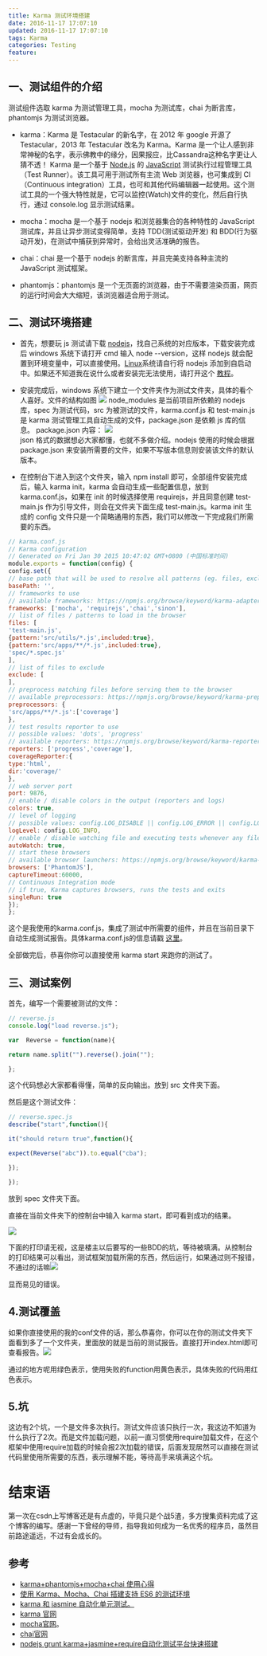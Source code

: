 ```yaml
---
title: Karma 测试环境搭建
date: 2016-11-17 17:07:10
updated: 2016-11-17 17:07:10
tags: Karma
categories: Testing
feature:
---
```


## 一、测试组件的介绍

测试组件选取 karma 为测试管理工具，mocha 为测试库，chai 为断言库，phantomjs 为测试浏览器。

- karma：Karma 是 Testacular 的新名字，在 2012 年 google 开源了 Testacular，2013 年 Testacular 改名为 Karma。Karma 是一个让人感到非常神秘的名字，表示佛教中的缘分，因果报应，比Cassandra这种名字更让人猜不透！
Karma 是一个基于 [Node.js](http://lib.csdn.net/base/nodejs "Node.js知识库") 的 [JavaScript](http://lib.csdn.net/base/javascript "JavaScript知识库") 测试执行过程管理工具（Test Runner）。该工具可用于测试所有主流 Web 浏览器，也可集成到 CI（Continuous integration）工具，也可和其他代码编辑器一起使用。这个测试工具的一个强大特性就是，它可以监控(Watch)文件的变化，然后自行执行，通过 console.log 显示测试结果。

- mocha：mocha 是一个基于 nodejs 和浏览器集合的各种特性的 JavaScript 测试库，并且让异步测试变得简单，支持 TDD(测试驱动开发) 和 BDD(行为驱动开发)，在测试中捕获到异常时，会给出灵活准确的报告。

- chai：chai 是一个基于 nodejs 的断言库，并且完美支持各种主流的 JavaScript 测试框架。

- phantomjs：phantomjs 是一个无页面的浏览器，由于不需要渲染页面，网页的运行时间会大大缩短，该浏览器适合用于测试。

## 二、测试环境搭建

- 首先，想要玩 js 测试请下载 [nodejs](http://nodejs.org/)，找自己系统的对应版本，下载安装完成后 windows 系统下请打开 cmd 输入 node --version，这样 nodejs 就会配置到环境变量中，可以直接使用。[Linux](http://lib.csdn.net/base/linux "Linux知识库")系统请自行将 nodejs 添加到自启动中。如果还不知道我在说什么或者安装完无法使用，请打开这个 [教程](http://www.jb51.net/article/53725.htm)。

- 安装完成后，windows 系统下建立一个文件夹作为测试文件夹，具体的看个人喜好。文件的结构如图 ![](http://img.blog.csdn.net/20150202100740754?watermark/2/text/aHR0cDovL2Jsb2cuY3Nkbi5uZXQvc2xpdmVyX2dob3N0/font/5a6L5L2T/fontsize/400/fill/I0JBQkFCMA==/dissolve/70/gravity/SouthEast)
node_modules 是当前项目所依赖的 nodejs 库，spec 为测试代码，src 为被测试的文件，karma.conf.js 和 test-main.js 是 karma 测试管理工具自动生成的文件，package.json 是依赖 js 库的信息。
package.json 内容：
![](http://img.blog.csdn.net/20150202101350334?watermark/2/text/aHR0cDovL2Jsb2cuY3Nkbi5uZXQvc2xpdmVyX2dob3N0/font/5a6L5L2T/fontsize/400/fill/I0JBQkFCMA==/dissolve/70/gravity/SouthEast)  
json 格式的数据想必大家都懂，也就不多做介绍。nodejs 使用的时候会根据 package.json 来安装所需要的文件，如果不写版本信息则安装该文件的默认版本。

- 在控制台下进入到这个文件夹，输入 npm install 即可，全部组件安装完成后，输入 karma init，karma 会自动生成一些配置信息，放到 karma.conf.js，如果在 init 的时候选择使用 requirejs，并且同意创建 test-main.js 作为引导文件，则会在文件夹下面生成 test-main.js。karma
init 生成的 config 文件只是一个简略通用的东西，我们可以修改一下完成我们所需要的东西。
```js
// karma.conf.js
// Karma configuration
// Generated on Fri Jan 30 2015 10:47:02 GMT+0800 (中国标准时间)
module.exports = function(config) {
config.set({
// base path that will be used to resolve all patterns (eg. files, exclude)
basePath: '',
// frameworks to use
// available frameworks: https://npmjs.org/browse/keyword/karma-adapter
frameworks: ['mocha', 'requirejs','chai','sinon'],
// list of files / patterns to load in the browser
files: [
'test-main.js',
{pattern:'src/utils/*.js',included:true},
{pattern:'src/apps/**/*.js',included:true},
'spec/*.spec.js'
],
// list of files to exclude
exclude: [
],
// preprocess matching files before serving them to the browser
// available preprocessors: https://npmjs.org/browse/keyword/karma-preprocessor
preprocessors: {
'src/apps/**/*.js':['coverage']
},
// test results reporter to use
// possible values: 'dots', 'progress'
// available reporters: https://npmjs.org/browse/keyword/karma-reporter
reporters: ['progress','coverage'],
coverageReporter:{
type:'html',
dir:'coverage/'
},
// web server port
port: 9876,
// enable / disable colors in the output (reporters and logs)
colors: true,
// level of logging
// possible values: config.LOG_DISABLE || config.LOG_ERROR || config.LOG_WARN || config.LOG_INFO || config.LOG_DEBUG
logLevel: config.LOG_INFO,
// enable / disable watching file and executing tests whenever any file changes
autoWatch: true,
// start these browsers
// available browser launchers: https://npmjs.org/browse/keyword/karma-launcher
browsers: ['PhantomJS'],
captureTimeout:60000,
// Continuous Integration mode
// if true, Karma captures browsers, runs the tests and exits
singleRun: true
});
};
```
这个是我使用的karma.conf.js，集成了测试中所需要的组件，并且在当前目录下自动生成测试报告。具体karma.conf.js的信息请戳 [这里](https://karma-runner.github.io/0.12/config/configuration-file.html)。


全部做完后，恭喜你你可以直接使用 karma start 来跑你的测试了。


## 三、测试案例   
首先，编写一个需要被测试的文件：
```js
// reverse.js
console.log("load reverse.js");

var  Reverse = function(name){

return name.split("").reverse().join("");

};
```
这个代码想必大家都看得懂，简单的反向输出。放到 src 文件夹下面。

然后是这个测试文件：
```js
// reverse.spec.js
describe("start",function(){

it("should return true",function(){

expect(Reverse("abc")).to.equal("cba");

});

});
```

放到 spec 文件夹下面。

直接在当前文件夹下的控制台中输入 karma start，即可看到成功的结果。

![](http://img.blog.csdn.net/20150202103512781?watermark/2/text/aHR0cDovL2Jsb2cuY3Nkbi5uZXQvc2xpdmVyX2dob3N0/font/5a6L5L2T/fontsize/400/fill/I0JBQkFCMA==/dissolve/70/gravity/SouthEast)

下面的打印请无视，这是楼主以后要写的一些BDD的坑，等待被填满。从控制台的打印结果可以看出，测试框架加载所需的东西，然后运行，如果通过则不报错，不通过的话嘛![](http://img.blog.csdn.net/20150202103818920?watermark/2/text/aHR0cDovL2Jsb2cuY3Nkbi5uZXQvc2xpdmVyX2dob3N0/font/5a6L5L2T/fontsize/400/fill/I0JBQkFCMA==/dissolve/70/gravity/SouthEast)

显而易见的错误。

## 4.测试覆盖

如果你直接使用的我的conf文件的话，那么恭喜你，你可以在你的测试文件夹下面看到多了一个文件夹，里面放的就是当前的测试报告。直接打开index.html即可查看报告。![](http://img.blog.csdn.net/20150202104206416?watermark/2/text/aHR0cDovL2Jsb2cuY3Nkbi5uZXQvc2xpdmVyX2dob3N0/font/5a6L5L2T/fontsize/400/fill/I0JBQkFCMA==/dissolve/70/gravity/SouthEast)

通过的地方呢用绿色表示，使用失败的function用黄色表示，具体失败的代码用红色表示。


## 5.坑

这边有2个坑，一个是文件多次执行。测试文件应该只执行一次，我这边不知道为什么执行了2次。而是文件加载问题，以前一直习惯使用require加载文件，在这个框架中使用require加载的时候会报2次加载的错误，后面发现居然可以直接在测试代码里使用所需要的东西，表示理解不能，等待高手来填满这个坑。



# 结束语

第一次在csdn上写博客还是有点虚的，毕竟只是个战5渣，多方搜集资料完成了这个博客的编写。感谢一下曾经的导师，指导我如何成为一名优秀的程序员，虽然目前路途遥远，不过有会成长的。

## 参考
- [ karma+phantomjs+mocha+chai 使用心得](http://blog.csdn.net/sliver_ghost/article/details/43404687)
- [使用 Karma、Mocha、Chai 搭建支持 ES6 的测试环境](https://zhuanlan.zhihu.com/p/22280891)
- [karma 和 jasmine 自动化单元测试。](http://blog.csdn.net/violet_day/article/details/19154831)
- [karma 官网](https://karma-runner.github.io/1.0/index.html)
- [mocha官网](http://mochacn.github.io/)。
- [chai官网](http://chaijs.com/)
- [nodejs grunt karma+jasmine+require自动化测试平台快速搭建](http://www.cnblogs.com/wchaofan/p/4065194.html)
